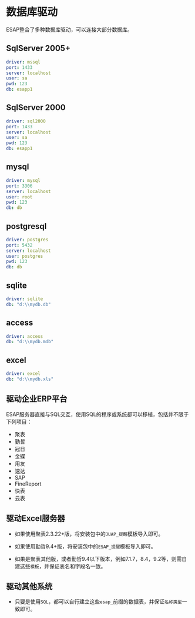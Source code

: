 # 数据库驱动
ESAP整合了多种数据库驱动，可以连接大部分数据库。

## SqlServer 2005+
```yaml
driver: mssql
port: 1433
server: localhost
user: sa
pwd: 123
db: esapp1
```

## SqlServer 2000
```yaml
driver: sql2000
port: 1433
server: localhost
user: sa
pwd: 123
db: esapp1
```

## mysql
```yaml
driver: mysql
port: 3306
server: localhost
user: root
pwd: 123
db: db
```

## postgresql
```yaml
driver: postgres
port: 5432
server: localhost
user: postgres
pwd: 123
db: db
```

## sqlite
```yaml
driver: sqlite
db: "d:\\mydb.db"
```

## access
```yaml
driver: access
db: "d:\\mydb.mdb"
```

## excel
```yaml
driver: excel
db: "d:\\mydb.xls"
```

## 驱动企业ERP平台
ESAP服务器直接与SQL交互，使用SQL的程序或系统都可以移植，包括并不限于下列项目：

+ 聚表
+ 勤哲
+ 冠日
+ 金蝶
+ 用友
+ 速达
+ SAP
+ FineReport
+ 快表
+ 云表

## 驱动Excel服务器

* 如果使用聚表2.3.22+版，将安装包中的`JUAP_提醒`模板导入即可。

* 如果使用勤哲9.4+版，将安装包中的`ESAP_提醒`模板导入即可。

* 如果是聚表其他版，或者勤哲9.4以下版本，例如7.1.7，8.4，9.2等，则需自建这些`模板`，并保证表名和字段名一致。

## 驱动其他系统

* 只要是使用`SQL`，都可以自行建立这些`esap_`前缀的数据表，并保证`名称类型`一致即可。
